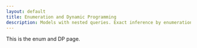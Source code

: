 ```yaml
---
layout: default
title: Enumeration and Dynamic Programming
description: Models with nested queries. Exact inference by enumeration with and without caching.
---
```


This is the enum and DP page.
